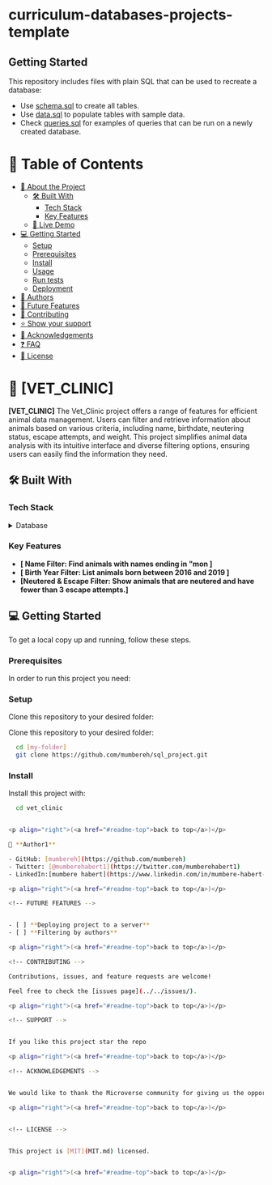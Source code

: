 # curriculum-databases-projects-template



## Getting Started

This repository includes files with plain SQL that can be used to recreate a database:

- Use [schema.sql](./schema.sql) to create all tables.
- Use [data.sql](./data.sql) to populate tables with sample data.
- Check [queries.sql](./queries.sql) for examples of queries that can be run on a newly created database. 

<a name="readme-top"></a>

# 📗 Table of Contents

- [📖 About the Project](#about-project)
  - [🛠 Built With](#built-with)
    - [Tech Stack](#tech-stack)
    - [Key Features](#key-features)
  - [🚀 Live Demo](#live-demo)
- [💻 Getting Started](#getting-started)
  - [Setup](#setup)
  - [Prerequisites](#prerequisites)
  - [Install](#install)
  - [Usage](#usage)
  - [Run tests](#run-tests)
  - [Deployment](#triangular_flag_on_post-deployment)
- [👥 Authors](#authors)
- [🔭 Future Features](#future-features)
- [🤝 Contributing](#contributing)
- [⭐️ Show your support](#support)
- [🙏 Acknowledgements](#acknowledgements)
- [❓ FAQ](#faq)
- [📝 License](#license)

<!-- PROJECT DESCRIPTION -->

# 📖 [VET_CLINIC] <a name="about-project"></a>

>

**[VET_CLINIC]** 
The Vet_Clinic project offers a range of features for efficient animal data management. Users can filter and retrieve information about animals based on various criteria, including name, birthdate, neutering status, escape attempts, and weight. This project simplifies animal data analysis with its intuitive interface and diverse filtering options, ensuring users can easily find the information they need.
## 🛠 Built With <a name="built-with"></a>

### Tech Stack <a name="tech-stack"></a>

<details>
<summary>Database</summary>
  <ul>
    <li><a href="https://www.postgresql.org/">PostgreSQL</a></li>
  </ul>
</details>

<!-- Features -->

### Key Features <a name="key-features"></a>


- **[ Name Filter: Find animals with names ending in "mon ]**
- **[ Birth Year Filter: List animals born between 2016 and 2019 ]**
- **[Neutered & Escape Filter: Show animals that are neutered and have fewer than 3 escape attempts.]**

## 💻 Getting Started <a name="getting-started"></a>

To get a local copy up and running, follow these steps.

### Prerequisites

In order to run this project you need:

### Setup

Clone this repository to your desired folder:

Clone this repository to your desired folder:

```sh
  cd [my-folder]
  git clone https://github.com/mumbereh/sql_project.git
```


### Install

Install this project with:



```sh
  cd vet_clinic


<p align="right">(<a href="#readme-top">back to top</a>)</p>

👤 **Author1**

- GitHub: [mumbereh](https://github.com/mumbereh)
- Twitter: [@mumberehabert1](https://twitter.com/mumberehabert1)
- LinkedIn:[mumbere habert](https://www.linkedin.com/in/mumbere-habert-889152293/)

<p align="right">(<a href="#readme-top">back to top</a>)</p>

<!-- FUTURE FEATURES -->


- [ ] **Deploying project to a server**
- [ ] **Filtering by authors**

<p align="right">(<a href="#readme-top">back to top</a>)</p>

<!-- CONTRIBUTING -->

Contributions, issues, and feature requests are welcome!

Feel free to check the [issues page](../../issues/).

<p align="right">(<a href="#readme-top">back to top</a>)</p>

<!-- SUPPORT -->


If you like this project star the repo

<p align="right">(<a href="#readme-top">back to top</a>)</p>

<!-- ACKNOWLEDGEMENTS -->


We would like to thank the Microverse community for giving us the opportunity of learning together.

<p align="right">(<a href="#readme-top">back to top</a>)</p>


<!-- LICENSE -->


This project is [MIT](MIT.md) licensed.


<p align="right">(<a href="#readme-top">back to top</a>)</p>
